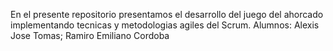 En el presente repositorio presentamos el desarrollo del juego del ahorcado implementando tecnicas y metodologias agiles del Scrum.
Alumnos: Alexis Jose Tomas; Ramiro Emiliano Cordoba
